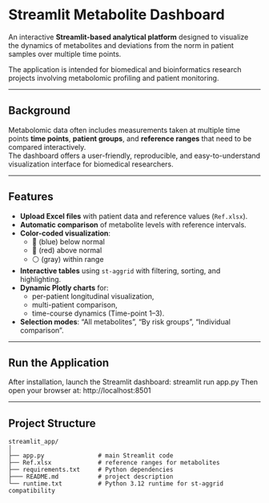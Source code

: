# Streamlit Metabolite Dashboard

An interactive **Streamlit-based analytical platform** designed to visualize the dynamics of metabolites and deviations from the norm in patient samples over multiple time points.

The application is intended for biomedical and bioinformatics research projects involving metabolomic profiling and patient monitoring.

---

## Background

Metabolomic data often includes measurements taken at multiple time points **time points**, **patient groups**, and **reference ranges** that need to be compared interactively.  
The dashboard offers a user-friendly, reproducible, and easy-to-understand visualization interface for biomedical researchers.

---

## Features

- **Upload Excel files** with patient data and reference values (`Ref.xlsx`).
- **Automatic comparison** of metabolite levels with reference intervals.
- **Color-coded visualization**:
  - 🔵 (blue) below normal  
  - 🔴 (red) above normal  
  - ⚪ (gray) within range
- **Interactive tables** using `st-aggrid` with filtering, sorting, and highlighting.
- **Dynamic Plotly charts** for:
  - per-patient longitudinal visualization,  
  - multi-patient comparison,  
  - time-course dynamics (Time-point 1–3).
- **Selection modes**: “All metabolites”, “By risk groups”, “Individual comparison”.

---

## Run the Application
After installation, launch the Streamlit dashboard:
streamlit run app.py
Then open your browser at:
http://localhost:8501

---

## Project Structure
```
streamlit_app/
│
├── app.py               # main Streamlit code
├── Ref.xlsx             # reference ranges for metabolites
├── requirements.txt     # Python dependencies
├─── README.md           # project description
└── runtime.txt          # Python 3.12 runtime for st-aggrid compatibility
```
